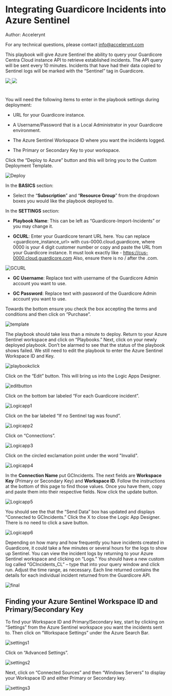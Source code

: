 # Integrating Guardicore Incidents into Azure Sentinel 

Author: Accelerynt

For any technical questions, please contact info@accelerynt.com

This playbook will give Azure Sentinel the ability to query your Guardicore Centra Cloud instance API to retrieve established incidents. The API query will be sent every 10 minutes. Incidents that have had their data copied to Sentinel logs will be marked with the “Sentinel” tag in Guardicore. 


<a href="https://portal.azure.com/#create/Microsoft.Template/uri/https%3A%2F%2Fraw.githubusercontent.com%2FAzure%2FAzure-Sentinel%2Fmaster%2FPlaybooks%2FGuardicore-Import-Incidents%2Fazuredeploy.json" target="_blank">
    <img src="https://aka.ms/deploytoazurebutton""/>
</a>
<a href="https://portal.azure.us/#create/Microsoft.Template/uri/https://raw.githubusercontent.com/Azure/Azure-Sentinel/master/Playbooks/Guardicore-Import-Incidents/azuredeploy.json" target="_blank"><img src="https://raw.githubusercontent.com/Azure/azure-quickstart-templates/master/1-CONTRIBUTION-GUIDE/images/deploytoazuregov.png"/></a>


#

You will need the following items to enter in the playbook settings during deployment: 

* URL for your Guardicore instance. 

* A Username/Password that is a Local Administrator in your Guardicore environment. 

* The Azure Sentinel Workspace ID where you want the incidents logged. 

* The Primary or Secondary Key to your workspace. 

Click the “Deploy to Azure” button and this will bring you to the Custom Deployment Template.

![Deploy](Images/GitDeploy.png)

In the **BASICS** section:  

* Select the “**Subscription**” and “**Resource Group**” from the dropdown boxes you would like the playbook deployed to.  

In the **SETTINGS** section:   

* **Playbook Name**: This can be left as “Guardicore-Import-Incidents” or you may change it.  

* **GCURL**: Enter your Guardicore tenant URL here. You can replace <guardicore_instance_url> with cus-0000.cloud.guardicore, where 0000 is your 4 digit customer number or copy and paste the URL from your Guardicore instance. It must look exactly like - https://cus-0000.cloud.guardicore.com  Also, ensure there is no / after the .com. 

![GCURL](Images/GCURL.png)

* **GC Username**: Replace text with username of the Guardicore Admin account you want to use. 

* **GC Password**: Replace text with password of the Guardicore Admin account you want to use. 

Towards the bottom ensure you check the box accepting the terms and conditions and then click on “Purchase”. 

![template](Images/template.png)

The playbook should take less than a minute to deploy. Return to your Azure Sentinel workspace and click on “Playbooks.” Next, click on your newly deployed playbook. Don’t be alarmed to see that the status of the playbook shows failed. We still need to edit the playbook to enter the Azure Sentinel Workspace ID and Key.  

![playbookclick](Images/playbookclick.png)

Click on the “Edit” button. This will bring us into the Logic Apps Designer.

![editbutton](Images/editbutton.png)

Click on the bottom bar labeled “For each Guardicore incident”. 

![Logicapp1](Images/Logicapp1.png)

Click on the bar labeled “If no Sentinel tag was found”. 

![Logicapp2](Images/Logicapp2.png)

Click on “Connections”.  

![Logicapp3](Images/Logicapp3.png)

Click on the circled exclamation point under the word "Invalid". 

![Logicapp4](Images/Logicapp4.png)

In the **Connection Name** put GCIncidents. The next fields are **Workspace Key** (Primary or Secondary Key) and **Workspace ID**. Follow the instructions at the bottom of this page to find those values. Once you have them, copy and paste them into their respective fields. Now click the update button.  

![Logicapp5](Images/Logicapp5.png)

You should see the that the “Send Data” box has updated and displays “Connected to GCIncidents.” Click the X to close the Logic App Designer. There is no need to click a save button.  

![Logicapp6](Images/Logicapp6.png)

Depending on how many and how frequently you have incidents created in Guardicore, it could take a few minutes or several hours for the logs to show up Sentinel. You can view the incident logs by returning to your Azure Sentinel workspace and clicking on “Logs.” You should have a new custom log called “GCIncidents_CL” – type that into your query window and click run. Adjust the time range, as necessary. Each line returned contains the details for each individual incident returned from the Guardicore API. 

![final](Images/final.png)

## Finding your Azure Sentinel Workspace ID and Primary/Secondary Key 

To find your Workspace ID and Primary/Secondary key, start by clicking on “Settings” from the Azure Sentinel workspace you want the incidents sent to. Then click on “Workspace Settings” under the Azure Search Bar. 

![settings1](Images/settings1.png)

Click on “Advanced Settings”. 

![settings2](Images/settings2.png)


Next, click on “Connected Sources” and then “Windows Servers” to display your Workspace ID and either Primary or Secondary key. 

![settings3](Images/settings3.png)
